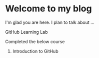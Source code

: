 # Welcome to my blog

I'm glad you are here. I plan to talk about ...

GitHub Learning Lab

Completed the below course
1.  Introduction to GitHub

